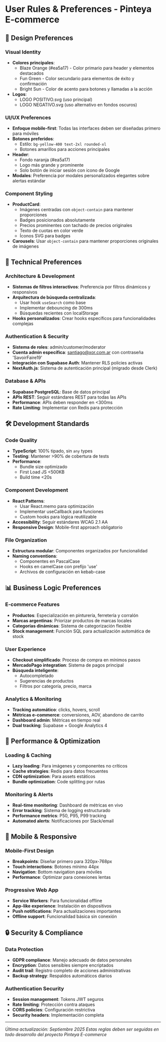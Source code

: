 # User Rules & Preferences - Pinteya E-commerce

## 🎨 Design Preferences

### Visual Identity

- **Colores principales**:
  - Blaze Orange (#ea5a17) - Color primario para header y elementos destacados
  - Fun Green - Color secundario para elementos de éxito y confirmación
  - Bright Sun - Color de acento para botones y llamadas a la acción
- **Logos**:
  - LOGO POSITIVO.svg (uso principal)
  - LOGO NEGATIVO.svg (uso alternativo en fondos oscuros)

### UI/UX Preferences

- **Enfoque mobile-first**: Todas las interfaces deben ser diseñadas primero para móviles
- **Botones preferidos**:
  - Estilo: `bg-yellow-400 text-2xl rounded-xl`
  - Botones amarillos para acciones principales
- **Header**:
  - Fondo naranja (#ea5a17)
  - Logo más grande y prominente
  - Solo botón de iniciar sesión con icono de Google
- **Modales**: Preferencia por modales personalizados elegantes sobre alertas estándar

### Component Styling

- **ProductCard**:
  - Imágenes centradas con `object-contain` para mantener proporciones
  - Badges posicionados absolutamente
  - Precios prominentes con tachado de precios originales
  - Texto de cuotas en color verde
  - Íconos SVG para badges
- **Carousels**: Usar `object-contain` para mantener proporciones originales de imágenes

## 🔧 Technical Preferences

### Architecture & Development

- **Sistemas de filtros interactivos**: Preferencia por filtros dinámicos y responsivos
- **Arquitectura de búsqueda centralizada**:
  - Usar hook `useSearch` como base
  - Implementar debouncing de 300ms
  - Búsquedas recientes con localStorage
- **Hooks personalizados**: Crear hooks específicos para funcionalidades complejas

### Authentication & Security

- **Sistema de roles**: admin/customer/moderator
- **Cuenta admin específica**: santiago@xor.com.ar con contraseña 'SavoirFaire19'
- **Integración con Supabase Auth**: Mantener RLS policies activas
- **NextAuth.js**: Sistema de autenticación principal (migrado desde Clerk)

### Database & APIs

- **Supabase PostgreSQL**: Base de datos principal
- **APIs REST**: Seguir estándares REST para todas las APIs
- **Performance**: APIs deben responder en <300ms
- **Rate Limiting**: Implementar con Redis para protección

## 🛠️ Development Standards

### Code Quality

- **TypeScript**: 100% tipado, sin `any` types
- **Testing**: Mantener >90% de cobertura de tests
- **Performance**:
  - Bundle size optimizado
  - First Load JS <500KB
  - Build time <20s

### Component Development

- **React Patterns**:
  - Usar React.memo para optimización
  - Implementar useCallback para funciones
  - Custom hooks para lógica reutilizable
- **Accessibility**: Seguir estándares WCAG 2.1 AA
- **Responsive Design**: Mobile-first approach obligatorio

### File Organization

- **Estructura modular**: Componentes organizados por funcionalidad
- **Naming conventions**:
  - Componentes en PascalCase
  - Hooks en camelCase con prefijo 'use'
  - Archivos de configuración en kebab-case

## 📊 Business Logic Preferences

### E-commerce Features

- **Productos**: Especialización en pinturería, ferretería y corralón
- **Marcas argentinas**: Priorizar productos de marcas locales
- **Categorías dinámicas**: Sistema de categorización flexible
- **Stock management**: Función SQL para actualización automática de stock

### User Experience

- **Checkout simplificado**: Proceso de compra en mínimos pasos
- **MercadoPago integration**: Sistema de pagos principal
- **Búsqueda inteligente**:
  - Autocompletado
  - Sugerencias de productos
  - Filtros por categoría, precio, marca

### Analytics & Monitoring

- **Tracking automático**: clicks, hovers, scroll
- **Métricas e-commerce**: conversiones, AOV, abandono de carrito
- **Dashboard admin**: Métricas en tiempo real
- **Dual tracking**: Supabase + Google Analytics 4

## 🚀 Performance & Optimization

### Loading & Caching

- **Lazy loading**: Para imágenes y componentes no críticos
- **Cache strategies**: Redis para datos frecuentes
- **CDN optimization**: Para assets estáticos
- **Bundle optimization**: Code splitting por rutas

### Monitoring & Alerts

- **Real-time monitoring**: Dashboard de métricas en vivo
- **Error tracking**: Sistema de logging estructurado
- **Performance metrics**: P50, P95, P99 tracking
- **Automated alerts**: Notificaciones por Slack/email

## 📱 Mobile & Responsive

### Mobile-First Design

- **Breakpoints**: Diseñar primero para 320px-768px
- **Touch interactions**: Botones mínimo 44px
- **Navigation**: Bottom navigation para móviles
- **Performance**: Optimizar para conexiones lentas

### Progressive Web App

- **Service Workers**: Para funcionalidad offline
- **App-like experience**: Instalación en dispositivos
- **Push notifications**: Para actualizaciones importantes
- **Offline support**: Funcionalidad básica sin conexión

## 🔒 Security & Compliance

### Data Protection

- **GDPR compliance**: Manejo adecuado de datos personales
- **Encryption**: Datos sensibles siempre encriptados
- **Audit trail**: Registro completo de acciones administrativas
- **Backup strategy**: Respaldos automáticos diarios

### Authentication Security

- **Session management**: Tokens JWT seguros
- **Rate limiting**: Protección contra ataques
- **CORS policies**: Configuración restrictiva
- **Security headers**: Implementación completa

---

_Última actualización: Septiembre 2025_
_Estas reglas deben ser seguidas en todo desarrollo del proyecto Pinteya E-commerce_
